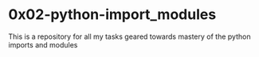 # 0x02-python-import_modules

This is a repository for all my tasks geared towards mastery of the python imports and modules
